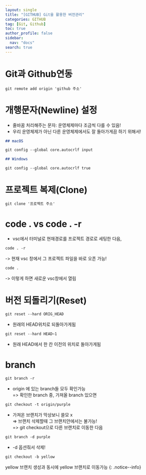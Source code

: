 ```yaml
---
layout: single
title: "[GITHUB] Git을 활용한 버전관리"
categories: GITHUB
tag: [Git, Github]
toc: true
author_profile: false
sidebar:
  nav: "docs"
search: true
---
```


# Git과 Github연동

```
git remote add origin 'github 주소'
```

# 개행문자(Newline) 설정

- 줄바꿈 처리해주는 문자: 운영체제마다 조금씩 다를 수 있음!
- 우리 운영체제가 아닌 다른 운영체제에서도 잘 돌아가게끔 하기 위해서!

```md
## macOS

git config --global core.autocrlf input

## Windows

git config --global core.autocrlf true
```

# 프로젝트 복제(Clone)

```md
git clone '프로젝트 주소'
```

# code . vs code . -r

- vsc에서 터미널로 현재경로를 프로젝트 경로로 세팅한 다음,

```md
code . -r
```

-> 현재 vsc 창에서 그 프로젝트 파일을 바로 오픈 가능!

```md
code .
```

-> 이렇게 하면 새로운 vsc창에서 열림

# 버전 되돌리기(Reset)

```md
git reset --hard ORIG_HEAD
```

- 원래의 HEAD위치로 되돌아가게됨

```md
git reset --hard HEAD~1
```

- 원래 HEAD에서 한 칸 이전의 위치로 돌아가게됨

# branch

```md
git branch -r
```

- origin 에 있는 branch들 모두 확인가능  
  => 확인한 branch 중, 가져올 branch 있으면

```md
git checkout -t origin/purple
```

- 가져온 브랜치가 막상보니 쓸모 x  
  => 브랜치 삭제할때 그 브랜치안에서는 불가능!  
  => git checkout으로 다른 브랜치로 이동한 다음

```md
git branch -d purple
```

- -d 옵션줘서 삭제!

```md
git checkout -b yellow
```

yellow 브랜치 생성과 동시에 yellow 브랜치로 이동가능
{: .notice--info}
